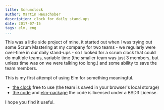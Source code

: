 ```yaml
---
title: Scrumclock
author: Martin Heuschober
description: clock for daily stand-ups
date: 2017-07-15
tags: elm, eng
...
```


This was a little side project of mine, it started out when I was trying out
some Scrum Mastering at my company for two teams - we regularly were over-time
in our daily stand-ups - so I looked for a scrum clock that could do multiple
teams, variable time (the smaller team was just 3 members, but unless time was
on we were talking too long.) and some ability to save the team members.

This is my first attempt of using Elm for something meaningful.

 - [the clock](./app.html) free to use (the team is saved in your browser's
   local storage)
 - [the code](./src/Main.elm) and [elm-package](./elm-package.json) the code is
   licensed under a BSD3 License.

I hope you find it useful.

